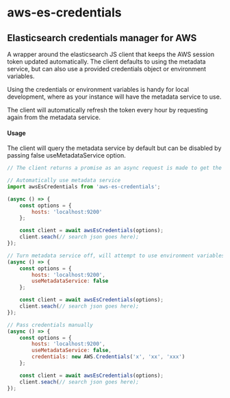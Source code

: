 # aws-es-credentials
## Elasticsearch credentials manager for AWS

A wrapper around the elasticsearch JS client that keeps the AWS session token updated automatically.
The client defaults to using the metadata service, but can also use a provided credentials object or environment variables.

Using the credentials or environment variables is handy for local development, where as your instance will have the metadata service to use.

The client will automatically refresh the token every hour by requesting again from the metadata service.

#### Usage
The client will query the metadata service by default but can be disabled by passing false useMetadataService option.
```javascript
// The client returns a promise as an async request is made to get the session token values

// Automatically use metadata service
import awsEsCredentials from 'aws-es-credentials';

(async () => {
    const options = {
        hosts: 'localhost:9200'
    };

    const client = await awsEsCredentials(options);
    client.seach(// search json goes here);
});

// Turn metadata service off, will attempt to use environment variables
(async () => {
    const options = {
        hosts: 'localhost:9200',
        useMetadataService: false
    };

    const client = await awsEsCredentials(options);
    client.seach(// search json goes here);
});

// Pass credentials manually
(async () => {
    const options = {
        hosts: 'localhost:9200',
        useMetadataService: false,
        credentials: new AWS.Credentials('x', 'xx', 'xxx')
    };

    const client = await awsEsCredentials(options);
    client.seach(// search json goes here);
});
```
